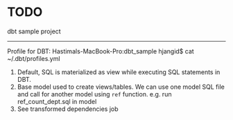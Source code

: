 # TODO
dbt sample project



------------------
Profile for DBT: 
Hastimals-MacBook-Pro:dbt_sample hjangid$ cat ~/.dbt/profiles.yml


1. Default, SQL is materialized as view while executing SQL statements in DBT.
2. Base model used to create views/tables. We can use one model SQL file and call for another model using `ref` function.
 e.g. run ref_count_dept.sql in model
3. See transformed dependencies job